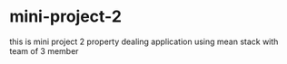 # mini-project-2
this is mini project 2 property dealing application using mean stack  with team of 3 member
